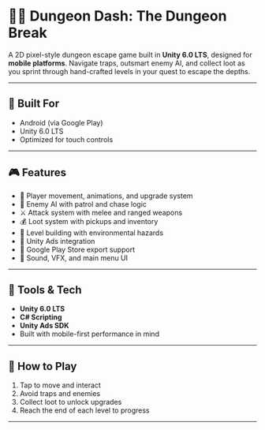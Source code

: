 # 🏃‍♂️ Dungeon Dash: The Dungeon Break

A 2D pixel-style dungeon escape game built in **Unity 6.0 LTS**, designed for **mobile platforms**. Navigate traps, outsmart enemy AI, and collect loot as you sprint through hand-crafted levels in your quest to escape the depths.

---

## 📱 Built For

- Android (via Google Play)
- Unity 6.0 LTS
- Optimized for touch controls

---

## 🎮 Features

- 🧙 Player movement, animations, and upgrade system
- 👹 Enemy AI with patrol and chase logic
- ⚔️ Attack system with melee and ranged weapons
- 💰 Loot system with pickups and inventory
- 🧱 Level building with environmental hazards
- 🎯 Unity Ads integration
- 📲 Google Play Store export support
- 🎵 Sound, VFX, and main menu UI

---

## 🧰 Tools & Tech

- **Unity 6.0 LTS**
- **C# Scripting**
- **Unity Ads SDK**
- Built with mobile-first performance in mind

---

## 🚀 How to Play

1. Tap to move and interact
2. Avoid traps and enemies
3. Collect loot to unlock upgrades
4. Reach the end of each level to progress

---
